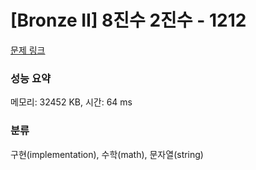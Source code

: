 # [Bronze II] 8진수 2진수 - 1212 

[문제 링크](https://www.acmicpc.net/problem/1212) 

### 성능 요약

메모리: 32452 KB, 시간: 64 ms

### 분류

구현(implementation), 수학(math), 문자열(string)

